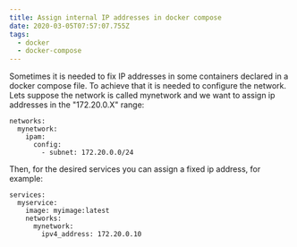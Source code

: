 ```yaml
---
title: Assign internal IP addresses in docker compose
date: 2020-03-05T07:57:07.755Z
tags:
  - docker
  - docker-compose
---
```

Sometimes it is needed to fix IP addresses in some containers declared in a docker compose file. To achieve that it is needed to configure the network. Lets suppose the network is called mynetwork and we want to assign ip addresses in the "172.20.0.X" range:

```
networks:
  mynetwork:
    ipam:
      config:
        - subnet: 172.20.0.0/24
```

Then, for the desired services you can assign a fixed ip address, for example:
```
services:
  myservice:
    image: myimage:latest
    networks:
      mynetwork:
        ipv4_address: 172.20.0.10
```

